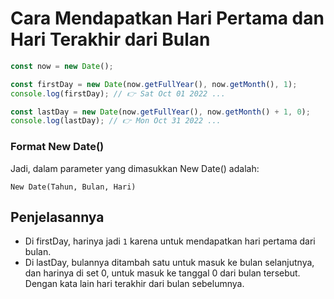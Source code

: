# Cara Mendapatkan Hari Pertama dan Hari Terakhir dari Bulan

```javascript
const now = new Date();

const firstDay = new Date(now.getFullYear(), now.getMonth(), 1);
console.log(firstDay); // 👉️ Sat Oct 01 2022 ...

const lastDay = new Date(now.getFullYear(), now.getMonth() + 1, 0);
console.log(lastDay); // 👉️ Mon Oct 31 2022 ...
```

### Format New Date()

Jadi, dalam parameter yang dimasukkan New Date() adalah:

`New Date(Tahun, Bulan, Hari)`

## Penjelasannya
- Di firstDay, harinya jadi `1` karena untuk mendapatkan hari pertama dari bulan.
- Di lastDay, bulannya ditambah satu untuk masuk ke bulan selanjutnya, dan harinya di set 0, untuk masuk ke tanggal 0 dari bulan tersebut. Dengan kata lain hari terakhir dari bulan sebelumnya.
